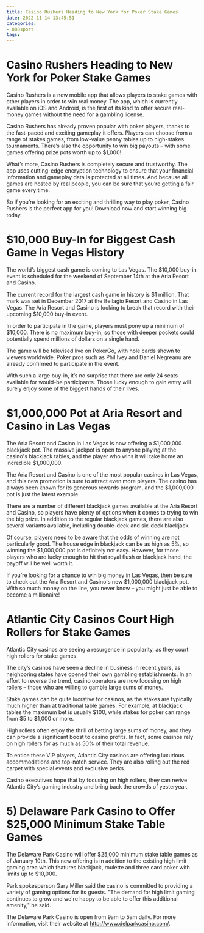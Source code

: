 ```yaml
---
title: Casino Rushers Heading to New York for Poker Stake Games
date: 2022-11-14 13:45:51
categories:
- 888sport
tags:
---
```



#  Casino Rushers Heading to New York for Poker Stake Games

Casino Rushers is a new mobile app that allows players to stake games with other players in order to win real money. The app, which is currently available on iOS and Android, is the first of its kind to offer secure real-money games without the need for a gambling license.

Casino Rushers has already proven popular with poker players, thanks to the fast-paced and exciting gameplay it offers. Players can choose from a range of stakes games, from low-value penny tables up to high-stakes tournaments. There’s also the opportunity to win big payouts – with some games offering prize pots worth up to $1,000!

What’s more, Casino Rushers is completely secure and trustworthy. The app uses cutting-edge encryption technology to ensure that your financial information and gameplay data is protected at all times. And because all games are hosted by real people, you can be sure that you’re getting a fair game every time.

So if you’re looking for an exciting and thrilling way to play poker, Casino Rushers is the perfect app for you! Download now and start winning big today.

#  $10,000 Buy-In for Biggest Cash Game in Vegas History

The world’s biggest cash game is coming to Las Vegas. The $10,000 buy-in event is scheduled for the weekend of September 14th at the Aria Resort and Casino.

The current record for the largest cash game in history is $1 million. That mark was set in December 2017 at the Bellagio Resort and Casino in Las Vegas. The Aria Resort and Casino is looking to break that record with their upcoming $10,000 buy-in event.

In order to participate in the game, players must pony up a minimum of $10,000. There is no maximum buy-in, so those with deeper pockets could potentially spend millions of dollars on a single hand.

The game will be televised live on PokerGo, with hole cards shown to viewers worldwide. Poker pros such as Phil Ivey and Daniel Negreanu are already confirmed to participate in the event.

With such a large buy-in, it’s no surprise that there are only 24 seats available for would-be participants. Those lucky enough to gain entry will surely enjoy some of the biggest hands of their lives.

#  $1,000,000 Pot at Aria Resort and Casino in Las Vegas 

The Aria Resort and Casino in Las Vegas is now offering a $1,000,000 blackjack pot. The massive jackpot is open to anyone playing at the casino's blackjack tables, and the player who wins it will take home an incredible $1,000,000. 

The Aria Resort and Casino is one of the most popular casinos in Las Vegas, and this new promotion is sure to attract even more players. The casino has always been known for its generous rewards program, and the $1,000,000 pot is just the latest example. 

There are a number of different blackjack games available at the Aria Resort and Casino, so players have plenty of options when it comes to trying to win the big prize. In addition to the regular blackjack games, there are also several variants available, including double-deck and six-deck blackjack. 

Of course, players need to be aware that the odds of winning are not particularly good. The house edge in blackjack can be as high as 5%, so winning the $1,000,000 pot is definitely not easy. However, for those players who are lucky enough to hit that royal flush or blackjack hand, the payoff will be well worth it. 

If you're looking for a chance to win big money in Las Vegas, then be sure to check out the Aria Resort and Casino's new $1,000,000 blackjack pot. With so much money on the line, you never know – you might just be able to become a millionaire!

#  Atlantic City Casinos Court High Rollers for Stake Games 

Atlantic City casinos are seeing a resurgence in popularity, as they court high rollers for stake games.

The city’s casinos have seen a decline in business in recent years, as neighboring states have opened their own gambling establishments. In an effort to reverse the trend, casino operators are now focusing on high rollers – those who are willing to gamble large sums of money.

Stake games can be quite lucrative for casinos, as the stakes are typically much higher than at traditional table games. For example, at blackjack tables the maximum bet is usually $100, while stakes for poker can range from $5 to $1,000 or more.

High rollers often enjoy the thrill of betting large sums of money, and they can provide a significant boost to casino profits. In fact, some casinos rely on high rollers for as much as 50% of their total revenue.

To entice these VIP players, Atlantic City casinos are offering luxurious accommodations and top-notch service. They are also rolling out the red carpet with special events and exclusive perks.

Casino executives hope that by focusing on high rollers, they can revive Atlantic City’s gaming industry and bring back the crowds of yesteryear.

# 5) Delaware Park Casino to Offer $25,000 Minimum Stake Table Games

The Delaware Park Casino will offer $25,000 minimum stake table games as of January 10th. This new offering is in addition to the existing high limit gaming area which features blackjack, roulette and three card poker with limits up to $10,000.

Park spokesperson Gary Miller said the casino is committed to providing a variety of gaming options for its guests. "The demand for high limit gaming continues to grow and we're happy to be able to offer this additional amenity," he said.

The Delaware Park Casino is open from 9am to 5am daily. For more information, visit their website at http://www.delparkcasino.com/.